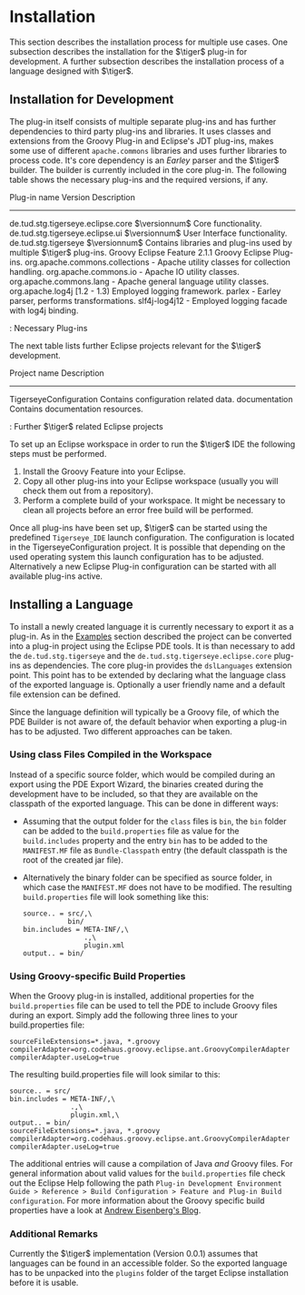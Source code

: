 # Installation

This section describes the installation process for multiple use cases.
One subsection describes the installation for the $\tiger$ plug-in for
development. A further subsection describes the installation process of
a language designed with $\tiger$.

## Installation for Development

The plug-in itself consists of multiple separate plug-ins and has
further dependencies to third party plug-ins and libraries. It uses
classes and extensions from the Groovy Plug-in and Eclipse's JDT
plug-ins, makes some use of different `apache.commons` libraries and
uses further libraries to process code. It's core dependency is an
*Earley* parser and the $\tiger$ builder. The builder is currently
included in the core plug-in. The following table shows the necessary
plug-ins and the required versions, if any.

  Plug-in name                        Version         Description
  ----------------------------------- --------------- ---------------------------------------------------------------------
  de.tud.stg.tigerseye.eclipse.core   $\versionnum$   Core functionality.
  de.tud.stg.tigerseye.eclipse.ui     $\versionnum$   User Interface functionality.
  de.tud.stg.tigerseye                $\versionnum$   Contains libraries and plug-ins used by multiple $\tiger$ plug-ins.
  Groovy Eclipse Feature              2.1.1           Groovy Eclipse Plug-ins.
  org.apache.commons.collections      -               Apache utility classes for collection handling.
  org.apache.commons.io               -               Apache IO utility classes.
  org.apache.commons.lang             -               Apache general language utility classes.
  org.apache.log4j                    [1.2 - 1.3)     Employed logging framework.
  parlex                              -               Earley parser, performs transformations.
  slf4j-log4j12                       -               Employed logging facade with log4j binding.

  : Necessary Plug-ins

The next table lists
further Eclipse projects relevant for the $\tiger$ development.

  Project name             Description
  ------------------------ --------------------------------------
  TigerseyeConfiguration   Contains configuration related data.
  documentation            Contains documentation resources.

  : Further $\tiger$ related Eclipse projects

To set up an Eclipse workspace in order to run the $\tiger$ IDE the
following steps must be performed.

1.  Install the Groovy Feature into your Eclipse.
2.  Copy all other plug-ins into your Eclipse workspace (usually you
    will check them out from a repository).
3.  Perform a complete build of your workspace. It might be necessary to
    clean all projects before an error free build will be performed.

Once all plug-ins have been set up, $\tiger$ can be started using the
predefined `Tigerseye_IDE` launch configuration. The configuration is
located in the TigerseyeConfiguration project. It is possible that
depending on the used operating system this launch configuration has to
be adjusted. Alternatively a new Eclipse Plug-in configuration can be
started with all available plug-ins active.

## Installing a Language

To install a newly created language it is currently necessary to export
it as a plug-in. As in the [Examples](#examples) section described the
project can be converted into a plug-in project using the Eclipse PDE
tools. It is than necessary to add the `de.tud.stg.tigerseye` and the
`de.tud.stg.tigerseye.eclipse.core` plug-ins as dependencies. The core
plug-in provides the `dslLanguages` extension point. This point has to
be extended by declaring what the language class of the exported
language is. Optionally a user friendly name and a default file
extension can be defined.

Since the language definition will typically be a Groovy file, of which the PDE Builder
is not aware of, the
default behavior when exporting a plug-in has to be adjusted.
Two different approaches can be taken.

### Using class Files Compiled in the Workspace 

Instead of
a specific source folder, which would be compiled during an export
using the PDE Export Wizard, the binaries created during the development
have to be included, so that they are available on the classpath of the
exported language. This can be done in different ways:

-   Assuming that the output folder for the `class` files is `bin`,  the `bin`
    folder can be added
    to the `build.properties` file as value for the `build.includes` property
    and the entry `bin` has to be added to the `MANIFEST.MF` file as
    `Bundle-Classpath` entry (the default classpath is the root of the
    created jar file).
-   Alternatively the binary folder can be specified as source folder,
    in which case the `MANIFEST.MF` does not have to be modified. The
    resulting `build.properties` file will look something like
    this:

        source.. = src/,\
                   bin/
        bin.includes = META-INF/,\
                       .,\
                       plugin.xml
        output.. = bin/

### Using Groovy-specific Build Properties

When the Groovy plug-in is installed, additional properties for the
`build.properties` file can be used to tell the PDE to include Groovy
files during an export. Simply add the following three lines to your build.properties file:

    sourceFileExtensions=*.java, *.groovy
    compilerAdapter=org.codehaus.groovy.eclipse.ant.GroovyCompilerAdapter
    compilerAdapter.useLog=true

The resulting build.properties file will look similar to this:

    source.. = src/
    bin.includes = META-INF/,\
                   .,\
                   plugin.xml,\
    output.. = bin/
    sourceFileExtensions=*.java, *.groovy
    compilerAdapter=org.codehaus.groovy.eclipse.ant.GroovyCompilerAdapter
    compilerAdapter.useLog=true

The additional entries will cause a compilation of Java *and* Groovy files.
For general information about valid values for the `build.properties` file check out
the Eclipse Help following the path `Plug-in Development Environment Guide > Reference > Build Configuration > Feature and Plug-in Build configuration`.
For more information about the Groovy specific build properties have a look
at [Andrew Eisenberg's Blog][andrewsblog].
 

[andrewsblog]: http://contraptionsforprogramming.blogspot.com/2010/08/groovy-pde-redux.html

### Additional Remarks

Currently the $\tiger$ implementation (Version 0.0.1) assumes
that languages can be found in an accessible folder. So the exported
language has to be unpacked into the `plugins` folder of the target
Eclipse installation before it is usable.
